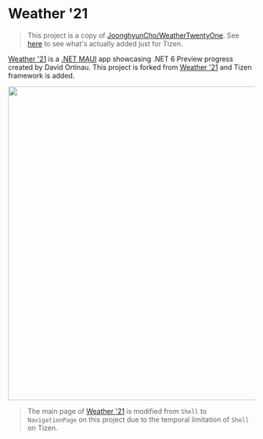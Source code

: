 # Weather '21

> This project is a copy of [JoonghyunCho/WeatherTwentyOne](https://github.com/JoonghyunCho/WeatherTwentyOne). See [here](https://github.com/JoonghyunCho/WeatherTwentyOne/commit/b541c7ebbc49fb68039d9359) to see what's actually added just for Tizen.

[Weather '21](https://github.com/davidortinau/WeatherTwentyOne) is a [.NET MAUI](https://github.com/dotnet/maui) app showcasing .NET 6 Preview progress created by David Ortinau.
This project is forked from [Weather '21](https://github.com/davidortinau/WeatherTwentyOne) and Tizen framework is added.

<img width="640" src="https://github.com/Samsung/Tizen.NET/blob/92b63e41e05604a2ee99d842226ca671d14e721f/assets/samples-weatherapp.gif" />

> The main page of [Weather '21](https://github.com/davidortinau/WeatherTwentyOne) is modified from `Shell` to `NavigationPage` on this project due to the temporal limitation of `Shell` on Tizen.
